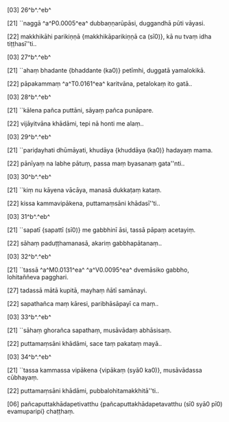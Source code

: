 [03] 26^b^.^eb^

[21] ``naggā ^a^P0.0005^ea^ dubbaṇṇarūpāsi, duggandhā pūti  vāyasi.

[22] makkhikāhi parikiṇṇā {makkhikāparikiṇṇā ca (sī0)}, kā nu tvaṃ idha tiṭṭhasī''ti..

[03] 27^b^.^eb^

[21] ``ahaṃ bhadante {bhaddante (ka0)} petīmhi, duggatā yamalokikā.

[22] pāpakammaṃ ^a^T0.0161^ea^ karitvāna, petalokaṃ ito gatā..

[03] 28^b^.^eb^

[21] ``kālena pañca puttāni, sāyaṃ pañca punāpare.

[22] vijāyitvāna khādāmi, tepi nā honti me alaṃ..

[03] 29^b^.^eb^

[21] ``pariḍayhati dhūmāyati, khudāya {khuddāya (ka0)} hadayaṃ mama.

[22] pānīyaṃ na labhe pātuṃ, passa maṃ byasanaṃ gata''nti..

[03] 30^b^.^eb^

[21] ``kiṃ nu kāyena vācāya, manasā dukkaṭaṃ kataṃ.

[22] kissa kammavipākena, puttamaṃsāni khādasī''ti..

[03] 31^b^.^eb^

[21] ``sapatī {sapattī (sī0)} me gabbhinī āsi, tassā pāpaṃ acetayiṃ.

[22] sāhaṃ paduṭṭhamanasā, akariṃ gabbhapātanaṃ..

[03] 32^b^.^eb^

[21] ``tassā ^a^M0.0131^ea^ ^a^V0.0095^ea^ dvemāsiko gabbho, lohitaññeva pagghari.

[27] tadassā mātā kupitā, mayhaṃ ñātī samānayi.

[22] sapathañca maṃ kāresi, paribhāsāpayī ca maṃ..

[03] 33^b^.^eb^

[21] ``sāhaṃ ghorañca sapathaṃ, musāvādaṃ abhāsisaṃ.

[22] puttamaṃsāni khādāmi, sace taṃ pakataṃ mayā..

[03] 34^b^.^eb^

[21] ``tassa kammassa vipākena {vipākaṃ (syā0 ka0)}, musāvādassa cūbhayaṃ.

[22] puttamaṃsāni khādāmi, pubbalohitamakkhitā''ti..

[06] pañcaputtakhādapetivatthu {pañcaputtakhādapetavatthu (sī0 syā0 pī0) evamuparipi} chaṭṭhaṃ.